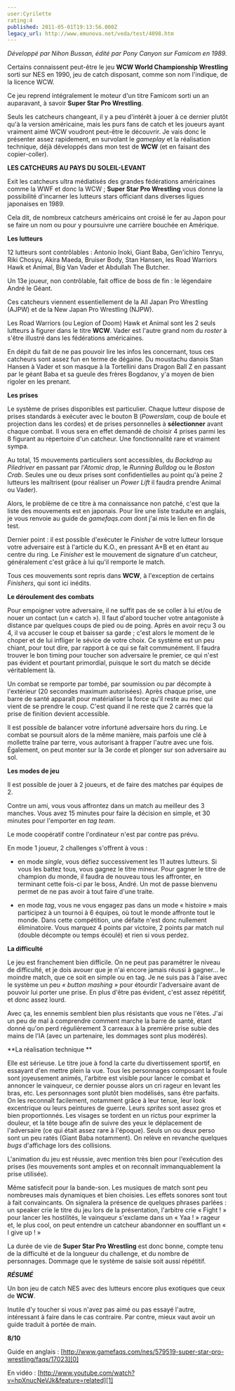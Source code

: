 ```yaml
---
user:Cyrilette
rating:4
published: 2011-05-01T19:13:56.000Z
legacy_url: http://www.emunova.net/veda/test/4098.htm
---
```

_Développé par Nihon Bussan, édité par Pony Canyon sur Famicom en 1989\._  

   

Certains connaissent peut-être le jeu **WCW World Championship Wrestling** sorti sur NES en 1990, jeu de catch disposant, comme son nom l'indique, de la licence WCW.  

Ce jeu reprend intégralement le moteur d'un titre Famicom sorti un an auparavant, à savoir **Super Star Pro Wrestling**.  

Seuls les catcheurs changeant, il y a peu d'intérêt à jouer à ce dernier plutôt qu'à la version américaine, mais les purs fans de catch et les joueurs ayant vraiment aimé WCW voudront peut-être le découvrir. Je vais donc le présenter assez rapidement, en survolant le _gameplay_ et la réalisation technique, déjà développés dans mon test de **WCW** (et en faisant des copier-coller).  

  

**LES CATCHEURS AU PAYS DU SOLEIL-LEVANT**  

Exit les catcheurs ultra médiatisés des grandes fédérations américaines comme la WWF et donc la WCW ; **Super Star Pro Wrestling** vous donne la possibilité d'incarner les lutteurs stars officiant dans diverses ligues japonaises en 1989\.  

Cela dit, de nombreux catcheurs américains ont croisé le fer au Japon pour se faire un nom ou pour y poursuivre une carrière bouchée en Amérique.  

  

**Les lutteurs**  

12 lutteurs sont contrôlables : Antonio Inoki, Giant Baba, Gen'ichiro Tenryu, Riki Chosyu, Akira Maeda, Bruiser Body, Stan Hansen, les Road Warriors Hawk et Animal, Big Van Vader et Abdullah The Butcher.   

Un 13e joueur, non contrôlable, fait office de boss de fin : le légendaire André le Géant.  

   

Ces catcheurs viennent essentiellement de la All Japan Pro Wrestling (AJPW) et de la New Japan Pro Wrestling (NJPW).  

Les Road Warriors (ou Legion of Doom) Hawk et Animal sont les 2 seuls lutteurs à figurer dans le titre **WCW**. Vader est l'autre grand nom du _roster_ à s'être illustré dans les fédérations américaines.  

   

En dépit du fait de ne pas pouvoir lire les infos les concernant, tous ces catcheurs sont assez fun en terme de dégaine. Du moustachu danois Stan Hansen à Vader et son masque à la Tortellini dans Dragon Ball Z en passant par le géant Baba et sa gueule des frères Bogdanov, y'a moyen de bien rigoler en les prenant.  

  

**Les prises**  

Le système de prises disponibles est particulier. Chaque lutteur dispose de prises standards à exécuter avec le bouton B (_Powerslam_, coup de boule et projection dans les cordes) et de prises personnelles à **sélectionner** avant chaque combat. Il vous sera en effet demandé de choisir 4 prises parmi les 8 figurant au répertoire d'un catcheur. Une fonctionnalité rare et vraiment sympa.  

Au total, 15 mouvements particuliers sont accessibles, du _Backdrop_ au _Piledriver_ en passant par _l'Atomic drop_, le _Running Bulldog_ ou le _Boston Crab_. Seules une ou deux prises sont confidentielles au point qu'à peine 2 lutteurs les maîtrisent (pour réaliser un _Power Lift_ il faudra prendre Animal ou Vader).  

Alors, le problème de ce titre à ma connaissance non patché, c'est que la liste des mouvements est en japonais. Pour lire une liste traduite en anglais, je vous renvoie au guide de _gamefaqs.com_ dont j'ai mis le lien en fin de test.  

   

Dernier point : il est possible d'exécuter le _Finisher_ de votre lutteur lorsque votre adversaire est à l'article du K.O., en pressant A+B et en étant au centre du ring. Le _Finisher_ est le mouvement de signature d'un catcheur, généralement c'est grâce à lui qu'il remporte le match.  

Tous ces mouvements sont repris dans **WCW**, à l'exception de certains _Finishers_, qui sont ici inédits.  

  

**Le déroulement des combats**  

Pour empoigner votre adversaire, il ne suffit pas de se coller à lui et/ou de nouer un contact (un « catch »). Il faut d'abord toucher votre antagoniste à distance par quelques coups de pied ou de poing. Après en avoir reçu 3 ou 4, il va accuser le coup et baisser sa garde ; c'est alors le moment de le choper et de lui infliger le sévice de votre choix. Ce système est un peu chiant, pour tout dire, par rapport à ce qui se fait communément. Il faudra trouver le bon timing pour toucher son adversaire le premier, ce qui n'est pas évident et pourtant primordial, puisque le sort du match se décide véritablement là.  

   

Un combat se remporte par tombé, par soumission ou par décompte à l'extérieur (20 secondes maximum autorisées). Après chaque prise, une barre de santé apparaît pour matérialiser la force qu'il reste au mec qui vient de se prendre le coup. C'est quand il ne reste que 2 carrés que la prise de finition devient accessible.  

Il est possible de balancer votre infortuné adversaire hors du ring. Le combat se poursuit alors de la même manière, mais parfois une clé à mollette traîne par terre, vous autorisant à frapper l'autre avec une fois. Également, on peut monter sur la 3e corde et plonger sur son adversaire au sol.  

  

**Les modes de jeu**  

Il est possible de jouer à 2 joueurs, et de faire des matches par équipes de 2\.  

Contre un ami, vous vous affrontez dans un match au meilleur des 3 manches. Vous avez 15 minutes pour faire la décision en simple, et 30 minutes pour l'emporter en _tag team_.  

Le mode coopératif contre l'ordinateur n'est par contre pas prévu.  

   

En mode 1 joueur, 2 challenges s'offrent à vous :  

- en mode _single_, vous défiez successivement les 11 autres lutteurs. Si vous les battez tous, vous gagnez le titre mineur. Pour gagner le titre de champion du monde, il faudra de nouveau tous les affronter, en terminant cette fois-ci par le boss, André. Un mot de passe bienvenu permet de ne pas avoir à tout faire d'une traite.  

- en mode _tag_, vous ne vous engagez pas dans un mode « histoire » mais participez à un tournoi à 6 équipes, où tout le monde affronte tout le monde. Dans cette compétition, une défaite n'est donc nullement éliminatoire. Vous marquez 4 points par victoire, 2 points par match nul (double décompte ou temps écoulé) et rien si vous perdez.  

  

**La difficulté**  

Le jeu est franchement bien difficile. On ne peut pas paramétrer le niveau de difficulté, et je dois avouer que je n'ai encore jamais réussi à gagner... le moindre match, que ce soit en simple ou en tag. Je ne suis pas à l'aise avec le système un peu _« button mashing »_ pour étourdir l'adversaire avant de pouvoir lui porter une prise. En plus d'être pas évident, c'est assez répétitif, et donc assez lourd.  

Avec ça, les ennemis semblent bien plus résistants que vous ne l'êtes. J'ai un peu de mal à comprendre comment marche la barre de santé, étant donné qu'on perd régulièrement 3 carreaux à la première prise subie des mains de l'IA (avec un partenaire, les dommages sont plus modérés).  

  

**La réalisation technique **  

Elle est sérieuse. Le titre joue à fond la carte du divertissement sportif, en essayant d'en mettre plein la vue. Tous les personnages composant la foule sont joyeusement animés, l'arbitre est visible pour lancer le combat et annoncer le vainqueur, ce dernier pousse alors un cri rageur en levant les bras, etc. Les personnages sont plutôt bien modélisés, sans être parfaits. On les reconnaît facilement, notamment grâce à leur tenue, leur look excentrique ou leurs peintures de guerre. Leurs _sprites_ sont assez gros et bien proportionnés. Les visages se tordent en un rictus pour exprimer la douleur, et la tête bouge afin de suivre des yeux le déplacement de l'adversaire (ce qui était assez rare à l'époque). Seuls un ou deux perso sont un peu ratés (Giant Baba notamment). On relève en revanche quelques _bugs_ d'affichage lors des collisions.  

L'animation du jeu est réussie, avec mention très bien pour l'exécution des prises (les mouvements sont amples et on reconnaît immanquablement la prise utilisée).  

   

Même satisfecit pour la bande-son. Les musiques de match sont peu nombreuses mais dynamiques et bien choisies. Les effets sonores sont tout à fait convaincants. On signalera la présence de quelques phrases parlées : un speaker crie le titre du jeu lors de la présentation, l'arbitre crie « Fight ! » pour lancer les hostilités, le vainqueur s'exclame dans un « Yaa ! » rageur et, le plus cool, on peut entendre un catcheur abandonner en soufflant un « I give up ! »  

   

La durée de vie de **Super Star Pro Wrestling** est donc bonne, compte tenu de la difficulté et de la longueur du challenge, et du nombre de personnages. Dommage que le système de saisie soit aussi répétitif.  

  

**_RÉSUMÉ_**  

Un bon jeu de catch NES avec des lutteurs encore plus exotiques que ceux de **WCW**.  

Inutile d'y toucher si vous n'avez pas aimé ou pas essayé l'autre, intéressant à faire dans le cas contraire. Par contre, mieux vaut avoir un guide traduit à portée de main.  

  

**8/10**  

   

   

Guide en anglais : [http://www.gamefaqs.com/nes/579519-super-star-pro-wrestling/faqs/17023][0]  

   

En vidéo : [http://www.youtube.com/watch?v=hpXnucNeVJk&feature=related][1] 

[0]: http://www.gamefaqs.com/nes/579519-super-star-pro-wrestling/faqs/17023
[1]: http://www.youtube.com/watch?v=hpXnucNeVJk&feature=related